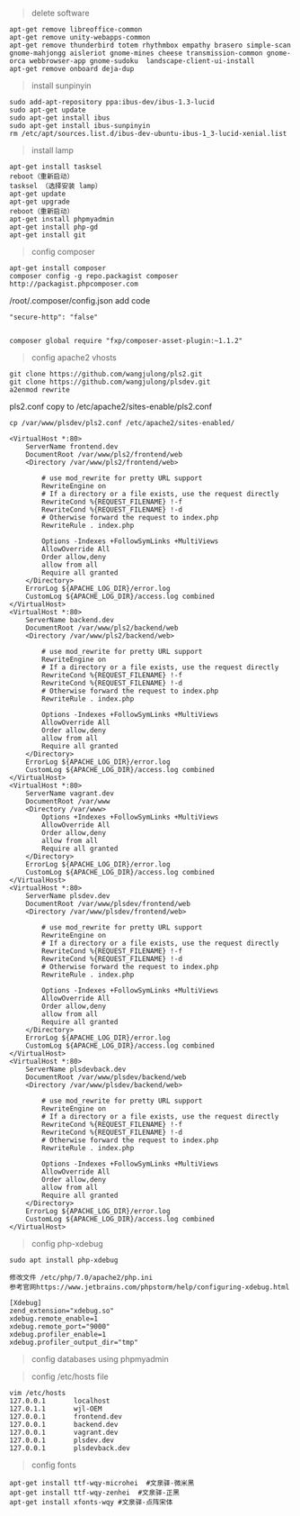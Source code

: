 > delete software

    apt-get remove libreoffice-common
    apt-get remove unity-webapps-common
    apt-get remove thunderbird totem rhythmbox empathy brasero simple-scan gnome-mahjongg aisleriot gnome-mines cheese transmission-common gnome-orca webbrowser-app gnome-sudoku  landscape-client-ui-install
    apt-get remove onboard deja-dup
    
> install sunpinyin

    sudo add-apt-repository ppa:ibus-dev/ibus-1.3-lucid
    sudo apt-get update
    sudo apt-get install ibus
    sudo apt-get install ibus-sunpinyin
    rm /etc/apt/sources.list.d/ibus-dev-ubuntu-ibus-1_3-lucid-xenial.list
    
> install lamp
    
    apt-get install tasksel
    reboot（重新启动）
    tasksel （选择安装 lamp）
    apt-get update
    apt-get upgrade
    reboot（重新启动）
    apt-get install phpmyadmin
    apt-get install php-gd
    apt-get install git

> config composer

    apt-get install composer
    composer config -g repo.packagist composer http://packagist.phpcomposer.com

/root/.composer/config.json add code 

    "secure-http": "false"
    
    
    composer global require "fxp/composer-asset-plugin:~1.1.2"
    
> config apache2 vhosts
    
    git clone https://github.com/wangjulong/pls2.git
    git clone https://github.com/wangjulong/plsdev.git    
    a2enmod rewrite
    
pls2.conf copy to /etc/apache2/sites-enable/pls2.conf

    cp /var/www/plsdev/pls2.conf /etc/apache2/sites-enabled/

    <VirtualHost *:80>
        ServerName frontend.dev
        DocumentRoot /var/www/pls2/frontend/web
        <Directory /var/www/pls2/frontend/web>

            # use mod_rewrite for pretty URL support
            RewriteEngine on
            # If a directory or a file exists, use the request directly
            RewriteCond %{REQUEST_FILENAME} !-f
            RewriteCond %{REQUEST_FILENAME} !-d
            # Otherwise forward the request to index.php
            RewriteRule . index.php

            Options -Indexes +FollowSymLinks +MultiViews
            AllowOverride All
            Order allow,deny
            allow from all
            Require all granted
        </Directory>
        ErrorLog ${APACHE_LOG_DIR}/error.log
        CustomLog ${APACHE_LOG_DIR}/access.log combined
    </VirtualHost>
    <VirtualHost *:80>
        ServerName backend.dev
        DocumentRoot /var/www/pls2/backend/web
        <Directory /var/www/pls2/backend/web>

            # use mod_rewrite for pretty URL support
            RewriteEngine on
            # If a directory or a file exists, use the request directly
            RewriteCond %{REQUEST_FILENAME} !-f
            RewriteCond %{REQUEST_FILENAME} !-d
            # Otherwise forward the request to index.php
            RewriteRule . index.php

            Options -Indexes +FollowSymLinks +MultiViews
            AllowOverride All
            Order allow,deny
            allow from all
            Require all granted
        </Directory>
        ErrorLog ${APACHE_LOG_DIR}/error.log
        CustomLog ${APACHE_LOG_DIR}/access.log combined
    </VirtualHost>
    <VirtualHost *:80>
        ServerName vagrant.dev
        DocumentRoot /var/www
        <Directory /var/www>
            Options +Indexes +FollowSymLinks +MultiViews
            AllowOverride All
            Order allow,deny
            allow from all
            Require all granted
        </Directory>
        ErrorLog ${APACHE_LOG_DIR}/error.log
        CustomLog ${APACHE_LOG_DIR}/access.log combined
    </VirtualHost>
    <VirtualHost *:80>
        ServerName plsdev.dev
        DocumentRoot /var/www/plsdev/frontend/web
        <Directory /var/www/plsdev/frontend/web>

            # use mod_rewrite for pretty URL support
            RewriteEngine on
            # If a directory or a file exists, use the request directly
            RewriteCond %{REQUEST_FILENAME} !-f
            RewriteCond %{REQUEST_FILENAME} !-d
            # Otherwise forward the request to index.php
            RewriteRule . index.php

            Options -Indexes +FollowSymLinks +MultiViews
            AllowOverride All
            Order allow,deny
            allow from all
            Require all granted
        </Directory>
        ErrorLog ${APACHE_LOG_DIR}/error.log
        CustomLog ${APACHE_LOG_DIR}/access.log combined
    </VirtualHost>
    <VirtualHost *:80>
        ServerName plsdevback.dev
        DocumentRoot /var/www/plsdev/backend/web
        <Directory /var/www/plsdev/backend/web>

            # use mod_rewrite for pretty URL support
            RewriteEngine on
            # If a directory or a file exists, use the request directly
            RewriteCond %{REQUEST_FILENAME} !-f
            RewriteCond %{REQUEST_FILENAME} !-d
            # Otherwise forward the request to index.php
            RewriteRule . index.php

            Options -Indexes +FollowSymLinks +MultiViews
            AllowOverride All
            Order allow,deny
            allow from all
            Require all granted
        </Directory>
        ErrorLog ${APACHE_LOG_DIR}/error.log
        CustomLog ${APACHE_LOG_DIR}/access.log combined
    </VirtualHost>
    
    
> config php-xdebug

    sudo apt install php-xdebug

    修改文件 /etc/php/7.0/apache2/php.ini
    参考官网https://www.jetbrains.com/phpstorm/help/configuring-xdebug.html

    [Xdebug]
    zend_extension="xdebug.so"
    xdebug.remote_enable=1
    xdebug.remote_port="9000"
    xdebug.profiler_enable=1
    xdebug.profiler_output_dir="tmp"
    
> config databases using phpmyadmin

> config /etc/hosts file
    
    vim /etc/hosts
    127.0.0.1       localhost
    127.0.1.1       wjl-OEM
    127.0.0.1       frontend.dev
    127.0.0.1       backend.dev
    127.0.0.1       vagrant.dev
    127.0.0.1       plsdev.dev
    127.0.0.1       plsdevback.dev
    
> config fonts

    apt-get install ttf-wqy-microhei  #文泉驿-微米黑
    apt-get install ttf-wqy-zenhei  #文泉驿-正黑
    apt-get install xfonts-wqy #文泉驿-点阵宋体
